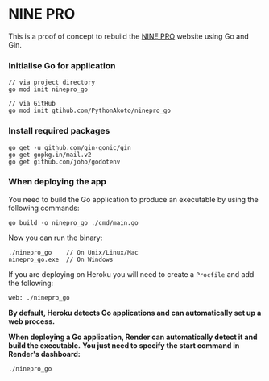 # NINE PRO

This is a proof of concept to rebuild the [NINE PRO](https://ninepro.webflow.io/) website using Go and Gin.

### Initialise Go for application
```
// via project directory
go mod init ninepro_go

// via GitHub
go mod init gtihub.com/PythonAkoto/ninepro_go
```

### Install required packages
```
go get -u github.com/gin-gonic/gin
go get gopkg.in/mail.v2
go get github.com/joho/godotenv
```

### When deploying the app
You need to build the Go application to produce an executable by using the following commands:
```
go build -o ninepro_go ./cmd/main.go
```

Now you can run the binary:
```
./ninepro_go    // On Unix/Linux/Mac
ninepro_go.exe  // On Windows
```

If you are deploying on Heroku you will need to create a `Procfile` and add the following:
```
web: ./ninepro_go
```

**By default, Heroku detects Go applications and can automatically set up a web process.**


**When deploying a Go application, Render can automatically detect it and build the executable.**
**You just need to specify the start command in Render's dashboard:**
```
./ninepro_go
```